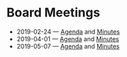 # Board Meetings

* 2019-02-24 — [Agenda](2019-02-24/minutes) and [Minutes](2019-02-24/minutes)
* 2019-04-01 — [Agenda](2019-04-01/minutes) and [Minutes](2019-04-01/minutes)
* 2019-05-07 — [Agenda](2019-05-01/minutes) and [Minutes](2019-05-01/minutes)
